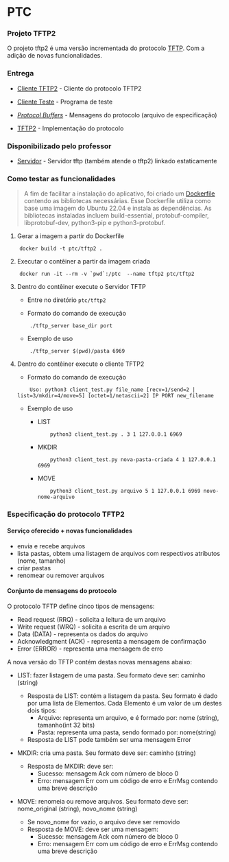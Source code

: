 # PTC

### Projeto TFTP2

O projeto tftp2 é uma versão incrementada do protocolo [TFTP](https://github.com/mmsobral-croom/projeto-1-um-protocolo-de-transferencia-de-arquivos-ptc-daniel). Com a adição de novas funcionalidades.

### Entrega

- [Cliente TFTP2](/tftp2/client_tftp2.py) - Cliente do protocolo TFTP2

- [Cliente Teste](/tftp2/client_test.py) - Programa de teste

- [*Protocol Buffers*](/tftp2/tftp2.proto) - Mensagens do protocolo (arquivo de especificação) 

- [TFTP2](/tftp2/tftp2.py) - Implementação do protocolo 

### Disponibilizado pelo professor

- [Servidor]() - Servidor tftp (também atende o tftp2) linkado estaticamente

### Como testar as funcionalidades

>A fim de facilitar a instalação do aplicativo, foi criado um [Dockerfile](/Dockerfile) contendo as bibliotecas necessárias. Esse Dockerfile utiliza como base uma imagem do Ubuntu 22.04 e instala as dependências. As bibliotecas instaladas incluem build-essential, protobuf-compiler, libprotobuf-dev, python3-pip e python3-protobuf.

1. Gerar a imagem a partir do Dockerfile

```shell
    docker build -t ptc/tftp2 .
```

2. Executar o contêiner a partir da imagem criada
```shell
    docker run -it --rm -v `pwd`:/ptc  --name tftp2 ptc/tftp2
```

3. Dentro do contêiner execute o Servidor TFTP
   
   - Entre no diretório `ptc/tftp2`
   
   - Formato do comando de execução

    ```shell
        ./tftp_server base_dir port  
    ```
    - Exemplo de uso
    ```shell
        ./tftp_server $(pwd)/pasta 6969 
    ```


2. Dentro do contêiner execute o cliente TFTP2

   - Formato do comando de execução

    ```shell
        Uso: python3 client_test.py file_name [recv=1/send=2 | list=3/mkdir=4/move=5] [octet=1/netascii=2] IP PORT new_filename
    ```

   - Exemplo de uso
  
     - LIST

        ```shell
            python3 client_test.py . 3 1 127.0.0.1 6969
        ```

      - MKDIR
        ```shell
            python3 client_test.py nova-pasta-criada 4 1 127.0.0.1 6969
        ```

      - MOVE
        ```shell
            python3 client_test.py arquivo 5 1 127.0.0.1 6969 novo-nome-arquivo
        ```
### Especificação do protocolo TFTP2

#### Serviço oferecido + novas funcionalidades

  - envia e recebe arquivos
  - lista pastas, obtem uma listagem de arquivos com respectivos atributos (nome, tamanho)
  - criar pastas
  - renomear ou remover arquivos

#### Conjunto de mensagens do protocolo

O protocolo TFTP define cinco tipos de mensagens:

- Read request (RRQ) - solicita a leitura de um arquivo
- Write request (WRQ) - solicita a escrita de um arquivo
- Data (DATA) - representa os dados do arquivo
- Acknowledgment (ACK) - representa a mensagem de confirmação
- Error (ERROR) - representa uma mensagem de erro

A nova versão do TFTP contém destas novas mensagens abaixo:


- LIST: fazer listagem de uma pasta. Seu formato deve ser: caminho (string)
    - Resposta de LIST: contém a listagem da pasta. Seu formato é dado por uma lista de Elementos. Cada Elemento é um valor de um destes dois tipos:
        - Arquivo: representa um arquivo, e é formado por: nome (string), tamanho(int 32 bits)
        - Pasta: representa uma pasta, sendo formado por: nome(string)
    - Resposta de LIST pode também ser uma mensagem Error

- MKDIR: cria uma pasta. Seu formato deve ser: caminho (string)
    - Resposta de MKDIR: deve ser:
        - Sucesso: mensagem Ack com número de bloco 0
        - Erro: mensagem Err com um código de erro e ErrMsg contendo uma breve descrição

- MOVE: renomeia ou remove arquivos. Seu formato deve ser:  nome_original (string), novo_nome (string)
    - Se novo_nome for vazio, o arquivo deve ser removido
    - Resposta de MOVE: deve ser uma mensagem:
        - Sucesso: mensagem Ack com número de bloco 0
        - Erro: mensagem Err com um código de erro e ErrMsg contendo uma breve descrição

